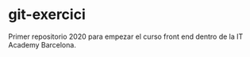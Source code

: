 # git-exercici
Primer repositorio 2020 para empezar el curso front end dentro de la IT Academy Barcelona.
